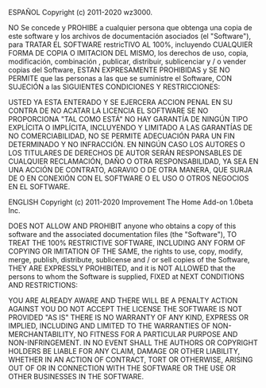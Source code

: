 ESPAÑOL Copyright (c) 2011-2020 wz3000.

NO Se concede y PROHIBE a cualquier persona que obtenga una copia de este software y los archivos de documentación asociados
(el "Software"), para TRATAR EL SOFTWARE restricTIVO AL 100%, incluyendo CUALQUIER FORMA DE COPIA O IMITACION DEL MISMO,
los derechos de uso, copia, modificación, combinación , publicar, distribuir, sublicenciar y / o vender copias del Software,
ESTAN EXPRESAMENTE PROHIBIDAS y SE NO PERMITE que las personas a las que se suministre el Software, CON SUJECIÓN a las 
SIGUIENTES CONDICIONES Y RESTRICCIONES:

USTED YA ESTA ENTERADO Y SE EJERCERA ACCION PENAL EN SU CONTRA DE NO ACATAR LA LICENCIA
EL SOFTWARE SE NO PROPORCIONA "TAL COMO ESTÁ"
NO HAY GARANTÍA DE NINGÚN TIPO EXPLÍCITA O IMPLÍCITA,
INCLUYENDO Y LIMITADO A LAS GARANTÍAS DE NO COMERCIABILIDAD,
NO SE PERMITE ADECUACIÓN PARA UN FIN DETERMINADO Y NO INFRACCIÓN.
EN NINGÚN CASO LOS AUTORES O LOS TITULARES DE DERECHOS DE AUTOR SERÁN RESPONSABLES DE CUALQUIER RECLAMACIÓN,
DAÑO O OTRA RESPONSABILIDAD, YA SEA EN UNA ACCIÓN DE CONTRATO, AGRAVIO O DE OTRA MANERA, QUE SURJA DE O EN
CONEXIÓN CON EL SOFTWARE O EL USO O OTROS NEGOCIOS EN EL SOFTWARE.


ENGLISH Copyright (c) 2011-2020 Improvement The Home Add-on 1.0beta Inc.

DOES NOT ALLOW AND PROHIBIT anyone who obtains a copy of this software and the associated documentation files
(the "Software"), TO TREAT THE 100% RESTRICTIVE SOFTWARE, INCLUDING ANY FORM OF COPYING OR IMITATION OF THE SAME,
the rights to use, copy, modify, merge, publish, distribute, sublicense and / or sell copies of the Software,
THEY ARE EXPRESSLY PROHIBITED, and it is NOT ALLOWED that the persons to whom the Software is supplied, FIXED at
NEXT CONDITIONS AND RESTRICTIONS:

YOU ARE ALREADY AWARE AND THERE WILL BE A PENALTY ACTION AGAINST YOU DO NOT ACCEPT THE LICENSE
THE SOFTWARE IS NOT PROVIDED "AS IS"
THERE IS NO WARRANTY OF ANY KIND, EXPRESS OR IMPLIED,
INCLUDING AND LIMITED TO THE WARRANTIES OF NON-MERCHANTABILITY,
NO FITNESS FOR A PARTICULAR PURPOSE AND NON-INFRINGEMENT.
IN NO EVENT SHALL THE AUTHORS OR COPYRIGHT HOLDERS BE LIABLE FOR ANY CLAIM,
DAMAGE OR OTHER LIABILITY, WHETHER IN AN ACTION OF CONTRACT, TORT OR OTHERWISE, ARISING OUT OF OR IN
CONNECTION WITH THE SOFTWARE OR THE USE OR OTHER BUSINESSES IN THE SOFTWARE.
